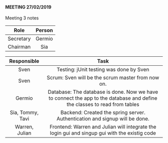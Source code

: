 #### MEETING 27/02/2019

Meeting 3 notes

| Role		| Person
| :---:   	| :---: 
| Secretary	| Germio
| Chairman	| Sia

| Responsible		| Task
| :---:   			| :---: 
| Sven				| Testing: jUnit testing was done by Sven
| Sven				| Scrum: Sven will be the scrum master from now on. 
| Germio 			| Database: The database is done. Now we have to connect the app to the database and define the classes to read from tables 
| Sia, Tommy, Tavi	| Backend: Created the spring server. Authentication and signup will be done. 
| Warren, Julian	| Frontend: Warren and Julian will integrate the login gui and singup gui with the existig code 


